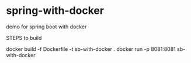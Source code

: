 # spring-with-docker
demo for spring boot with docker

STEPS to build 

docker build -f Dockerfile -t sb-with-docker .
docker run -p 8081:8081 sb-with-docker
